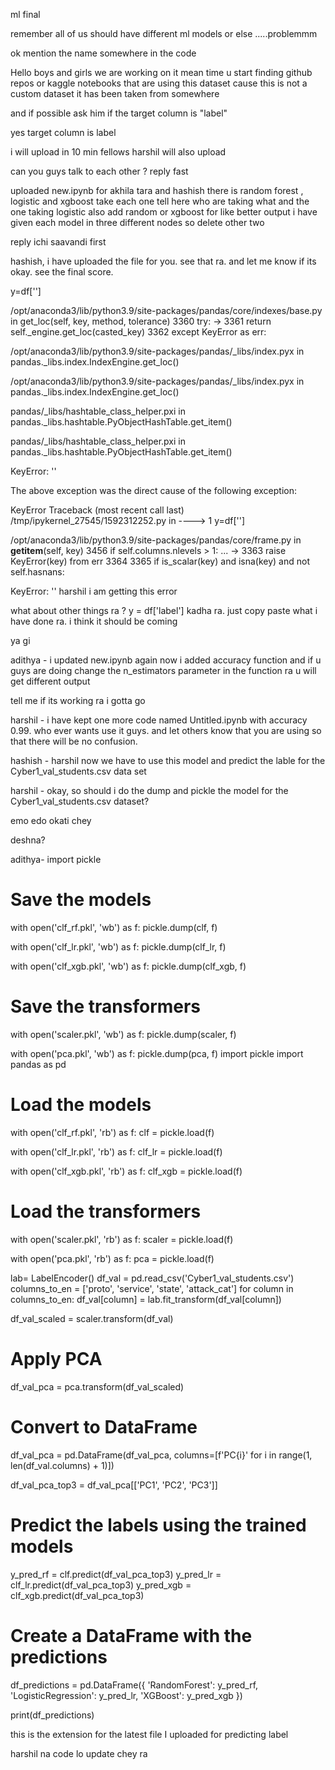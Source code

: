 ml final


remember all of us should have different ml models or else .....problemmm


                             
ok
mention the name
somewhere in the code

Hello boys and girls we are working on it 
mean time u start finding github repos or kaggle notebooks that are using this dataset cause this is not a custom dataset it has been taken from somewhere


and if possible ask him if the target column is "label"


yes target column is label


i will upload in 10 min fellows harshil will also upload

can you guys talk to each other ?
reply fast


uploaded new.ipynb for akhila tara and hashish
there is random forest , logistic and xgboost 
take each one tell here  who are taking what and the one taking logistic also add random or xgboost for like better output
i have given each model in three different nodes so delete other two 

reply ichi saavandi first

hashish, i have uploaded the file for you. see that ra. and let me know if its okay. see the final score.


y=df['']


/opt/anaconda3/lib/python3.9/site-packages/pandas/core/indexes/base.py in get_loc(self, key, method, tolerance)
   3360             try:
-> 3361                 return self._engine.get_loc(casted_key)
   3362             except KeyError as err:

/opt/anaconda3/lib/python3.9/site-packages/pandas/_libs/index.pyx in pandas._libs.index.IndexEngine.get_loc()

/opt/anaconda3/lib/python3.9/site-packages/pandas/_libs/index.pyx in pandas._libs.index.IndexEngine.get_loc()

pandas/_libs/hashtable_class_helper.pxi in pandas._libs.hashtable.PyObjectHashTable.get_item()

pandas/_libs/hashtable_class_helper.pxi in pandas._libs.hashtable.PyObjectHashTable.get_item()

KeyError: ''

The above exception was the direct cause of the following exception:

KeyError                                  Traceback (most recent call last)
/tmp/ipykernel_27545/1592312252.py in <module>
----> 1 y=df['']

/opt/anaconda3/lib/python3.9/site-packages/pandas/core/frame.py in __getitem__(self, key)
   3456             if self.columns.nlevels > 1:
...
-> 3363                 raise KeyError(key) from err
   3364 
   3365         if is_scalar(key) and isna(key) and not self.hasnans:

KeyError: ''
harshil i am getting this error


what about other things ra ?
y = df['label'] kadha ra. just copy paste what i have done ra. i think it should be coming

ya gi

adithya - i updated new.ipynb again now i added accuracy function and if u guys are doing change the n_estimators parameter in the function ra u will get different output

tell me if its working ra i gotta go


harshil - i have kept one more code named Untitled.ipynb with accuracy 0.99. who ever wants use it guys. and let others know that you are using so that there will be no confusion.




hashish - harshil now we have to use this model and predict the lable for the Cyber1_val_students.csv data set

harshil - okay, so should i do the dump and pickle the model for the Cyber1_val_students.csv dataset?

emo edo okati chey


deshna?

adithya-
 import pickle

# Save the models
with open('clf_rf.pkl', 'wb') as f:
    pickle.dump(clf, f)

with open('clf_lr.pkl', 'wb') as f:
    pickle.dump(clf_lr, f)

with open('clf_xgb.pkl', 'wb') as f:
    pickle.dump(clf_xgb, f)

# Save the transformers
with open('scaler.pkl', 'wb') as f:
    pickle.dump(scaler, f)

with open('pca.pkl', 'wb') as f:
    pickle.dump(pca, f)
import pickle
import pandas as pd

# Load the models
with open('clf_rf.pkl', 'rb') as f:
    clf = pickle.load(f)

with open('clf_lr.pkl', 'rb') as f:
    clf_lr = pickle.load(f)

with open('clf_xgb.pkl', 'rb') as f:
    clf_xgb = pickle.load(f)

# Load the transformers
with open('scaler.pkl', 'rb') as f:
    scaler = pickle.load(f)

with open('pca.pkl', 'rb') as f:
    pca = pickle.load(f)


lab= LabelEncoder()
df_val = pd.read_csv('Cyber1_val_students.csv')
columns_to_en = ['proto', 'service', 'state', 'attack_cat']
for column in columns_to_en:
    df_val[column] = lab.fit_transform(df_val[column])

df_val_scaled = scaler.transform(df_val)

# Apply PCA
df_val_pca = pca.transform(df_val_scaled)

# Convert to DataFrame
df_val_pca = pd.DataFrame(df_val_pca, columns=[f'PC{i}' for i in range(1, len(df_val.columns) + 1)])

df_val_pca_top3 = df_val_pca[['PC1', 'PC2', 'PC3']]

# Predict the labels using the trained models
y_pred_rf = clf.predict(df_val_pca_top3)
y_pred_lr = clf_lr.predict(df_val_pca_top3)
y_pred_xgb = clf_xgb.predict(df_val_pca_top3)

# Create a DataFrame with the predictions
df_predictions = pd.DataFrame({
    'RandomForest': y_pred_rf,
    'LogisticRegression': y_pred_lr,
    'XGBoost': y_pred_xgb
})

print(df_predictions)


this is the extension for the latest file I uploaded for predicting label 


harshil na code lo update chey ra

